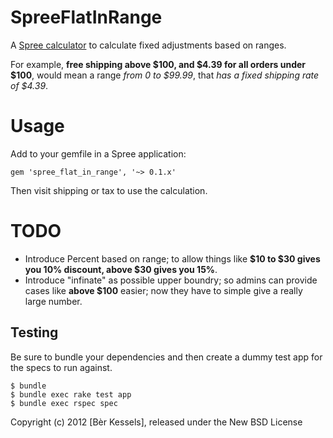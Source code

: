 SpreeFlatInRange
================


A [Spree calculator](http://guides.spreecommerce.com/adjustments.html)
to calculate fixed adjustments based on ranges.

For example, **free shipping above $100, and $4.39 for all orders under $100**, would mean a range *from 0 to
$99.99*, that *has a fixed shipping rate of $4.39*.

Usage
=====

Add to your gemfile in a Spree application:

`` gem 'spree_flat_in_range', '~> 0.1.x' ``

Then visit shipping or tax to use the calculation.


TODO
=======

* Introduce Percent based on range; to allow things like **$10 to $30 gives you 10% discount, above $30
gives you 15%**.
* Introduce "infinate" as possible upper boundry; so admins can provide
  cases like **above $100** easier; now they have to simple give a really
  large number.

Testing
-------

Be sure to bundle your dependencies and then create a dummy test app for the specs to run against.

    $ bundle
    $ bundle exec rake test app
    $ bundle exec rspec spec

Copyright (c) 2012 [Bèr Kessels], released under the New BSD License
